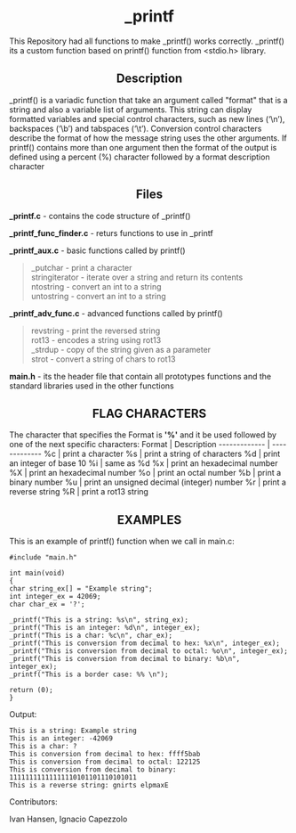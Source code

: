 <h1 align="center">_printf</h1>

This Repository had all functions to make _printf() works correctly. _printf() its a custom function based on printf() function from <stdio.h> library.

<h2 align="center">Description</h2>

_printf() is a variadic function that take an argument called "format" that is a string and also a variable list of arguments.
This string can display formatted variables and special control characters, such as new lines (‘\n’), backspaces (‘\b’) and tabspaces (‘\t’).
Conversion control characters describe the format of how the message string uses the other arguments. If printf() contains more than one argument then the format of the output is defined using a percent (%) character followed by a format description character


<h2 align="center">Files</h2>

**_printf.c** - contains the code structure of _printf()

**_printf_func_finder.c** - returs functions to use in _printf

**_printf_aux.c** - basic functions called by printf()
>_putchar - print a character<br>
>stringiterator - iterate over a string and return its contents<br>
>ntostring - convert an int to a string<br>
>untostring - convert an int to a string<br>

**_printf_adv_func.c** - advanced functions called by printf()
>revstring - print the reversed string<br>
>rot13 - encodes a string using rot13<br>
>_strdup - copy of the string given as a parameter<br>
>strot - convert a string of chars to rot13<br>

**main.h** - its the header file that contain all prototypes functions and the standard libraries used in the other functions

<h2 align="center">FLAG CHARACTERS</h2>
  
The character that specifies the Format is **'%'** and it be used followed by one of the next specific characters:
Format | Description
------------- | -------------
%c | print a character
%s | print a string of characters
%d | print an integer of base 10
%i | same as %d
%x | print an hexadecimal number
%X | print an hexadecimal number
%o | print an octal number
%b | print a binary number
%u | print an unsigned decimal (integer) number
%r | print a reverse string
%R | print a rot13 string

<h2 align="center"> EXAMPLES </h2>
This is an example of printf() function when we call in main.c:


    #include "main.h"

    int main(void)
    {
    char string_ex[] = "Example string";
    int integer_ex = 42069;
    char char_ex = '?';
    
    _printf("This is a string: %s\n", string_ex);
    _printf("This is an integer: %d\n", integer_ex);
    _printf("This is a char: %c\n", char_ex);
    _printf("This is conversion from decimal to hex: %x\n", integer_ex);
    _printf("This is conversion from decimal to octal: %o\n", integer_ex);
    _printf("This is conversion from decimal to binary: %b\n", integer_ex);
    _printf("This is a border case: %% \n");

    return (0);
    }

Output:

    This is a string: Example string
    This is an integer: -42069
    This is a char: ?
    This is conversion from decimal to hex: ffff5bab
    This is conversion from decimal to octal: 122125
    This is conversion from decimal to binary: 11111111111111110101101110101011
    This is a reverse string: gnirts elpmaxE
    
Contributors:

Ivan Hansen, Ignacio Capezzolo

